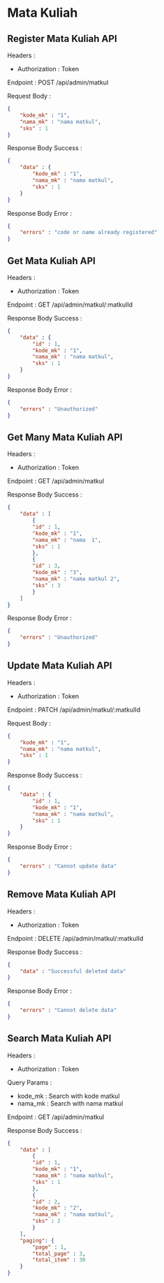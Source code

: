 # Mata Kuliah

## Register Mata Kuliah API

Headers :

- Authorization : Token

Endpoint : POST /api/admin/matkul

Request Body :

```json
{
    "kode_mk" : "1",
    "nama_mk" : "nama matkul",
    "sks" : 1
}
```

Response Body Success :

```json
{
    "data" : {
        "kode_mk" : "1",
        "nama_mk" : "nama matkul",
        "sks" : 1
    }
}
```

Response Body Error :

```json
{
    "errors" : "code or name already registered"
}
```

## Get Mata Kuliah API

Headers :

- Authorization : Token

Endpoint : GET /api/admin/matkul/:matkulId

Response Body Success :

```json
{
    "data" : {
        "id" : 1,
        "kode_mk" : "1",
        "nama_mk" : "nama matkul",
        "sks" : 1
    }
}
```

Response Body Error :

```json
{
    "errors" : "Unauthorized"
}
```

## Get Many Mata Kuliah API

Headers :

- Authorization : Token

Endpoint : GET /api/admin/matkul

Response Body Success :

```json
{
    "data" : [
        {
        "id" : 1,
        "kode_mk" : "1",
        "nama_mk" : "nama  1",
        "sks" : 1
        },
        {
        "id" : 3,
        "kode_mk" : "3",
        "nama_mk" : "nama matkul 2",
        "sks" : 3
        }
    ]
}
```

Response Body Error :

```json
{
    "errors" : "Unauthorized"
}
```

## Update Mata Kuliah API

Headers :

- Authorization : Token

Endpoint : PATCH /api/admin/matkul/:matkulId

Request Body :

```json
{
    "kode_mk" : "1",
    "nama_mk" : "nama matkul",
    "sks" : 1
}
```

Response Body Success :

```json
{
    "data" : {
        "id" : 1,
        "kode_mk" : "1",
        "nama_mk" : "nama matkul",
        "sks" : 1
    }
}
```

Response Body Error :

```json
{
    "errors" : "Cannot update data"
}
```

## Remove Mata Kuliah API

Headers :

- Authorization : Token

Endpoint : DELETE /api/admin/matkul/:matkulId

Response Body Success :

```json
{
    "data" : "Successful deleted data"
}
```

Response Body Error :

```json
{
    "errors" : "Cannot delete data"
}
```

## Search Mata Kuliah API

Headers :

- Authorization : Token

Query Params :

- kode_mk : Search with kode matkul
- nama_mk : Search with nama matkul

Endpoint : GET /api/admin/matkul

Response Body Success :

```json
{
    "data" : [
        {
        "id" : 1,
        "kode_mk" : "1",
        "nama_mk" : "nama matkul",
        "sks" : 1
        },
        {
        "id" : 2,
        "kode_mk" : "2",
        "nama_mk" : "nama matkul",
        "sks" : 2
        }
    ],
    "paging": {
        "page" : 1,
        "total_page" : 3,
        "total_item" : 30
    }
}
```
